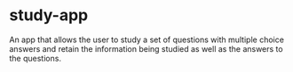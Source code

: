 # study-app
An app that allows the user to study a set of questions with multiple choice answers and retain the information being studied as well as the answers to the questions. 
